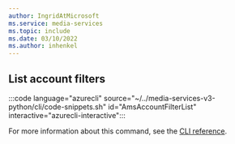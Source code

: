```yaml
---
author: IngridAtMicrosoft
ms.service: media-services 
ms.topic: include
ms.date: 03/10/2022
ms.author: inhenkel
---
```


## List account filters

:::code language="azurecli" source="~/../media-services-v3-python/cli/code-snippets.sh" id="AmsAccountFilterList" interactive="azurecli-interactive":::

For more information about this command, see the [CLI reference](/cli/azure/ams/account-filter?view=azure-cli-latest#az-ams-account-filter-list).

